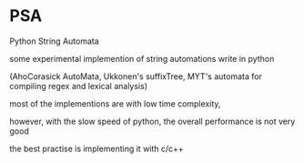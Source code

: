 PSA
===

Python String Automata

some experimental implemention of string automations write in python

(AhoCorasick AutoMata, 
Ukkonen's suffixTree, 
MYT's automata for compiling regex and lexical analysis)

most of the implementions are with low time complexity, 

however, with the slow speed of python, the overall performance is not very good

the best practise is implementing it with c/c++ 
